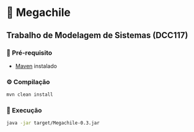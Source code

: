 # 🐝 Megachile

## **Trabalho de Modelagem de Sistemas (DCC117)**

### 📌 Pré-requisito
- [Maven](https://maven.apache.org/) instalado

### ⚙️ Compilação
```sh
mvn clean install
```
### 🚀 Execução
```sh
java -jar target/Megachile-0.3.jar
```